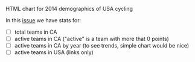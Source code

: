 HTML chart for 2014 demographics of USA cycling

In this [issue](https://github.com/Restuta/rcn.io/issues/12) we have stats for:
- [ ] total teams in CA
- [ ] active teams in CA ("active" is a team with more that 0 points)
- [ ] active teams in CA by year (to see trends, simple chart would be nice)
- [ ] active teams in USA (links only)